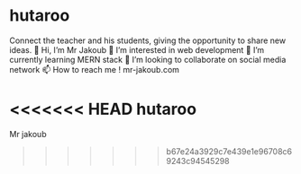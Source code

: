 # hutaroo
Connect the teacher and his students, giving the opportunity to share new ideas.
👋 Hi, I’m Mr Jakoub
👀 I’m interested in web development
🌱 I’m currently learning MERN stack
💞️ I’m looking to collaborate on social media network
📫 How to reach me ! mr-jakoub.com

<<<<<<< HEAD
hutaroo
=======
Mr jakoub
>>>>>>> b67e24a3929c7e439e1e96708c69243c94545298
